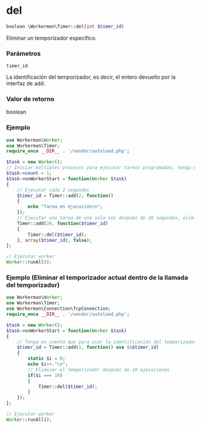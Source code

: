 # del
```php
boolean \Workerman\Timer::del(int $timer_id)
```
Eliminar un temporizador específico.

### Parámetros
```timer_id```

La identificación del temporizador, es decir, el entero devuelto por la interfaz de add.

### Valor de retorno
boolean


### Ejemplo
```php
use Workerman\Worker;
use Workerman\Timer;
require_once __DIR__ . '/vendor/autoload.php';

$task = new Worker();
// Iniciar múltiples procesos para ejecutar tareas programadas, tenga en cuenta los problemas de concurrencia de múltiples procesos
$task->count = 1;
$task->onWorkerStart = function(Worker $task)
{
    // Ejecutar cada 2 segundos
    $timer_id = Timer::add(2, function()
    {
        echo "Tarea en ejecución\n";
    });
    // Ejecutar una tarea de una sola vez después de 20 segundos, eliminar la tarea programada de cada 2 segundos
    Timer::add(20, function($timer_id)
    {
        Timer::del($timer_id);
    }, array($timer_id), false);
};

// Ejecutar worker
Worker::runAll();
```

### Ejemplo (Eliminar el temporizador actual dentro de la llamada del temporizador)
```php
use Workerman\Worker;
use Workerman\Timer;
use Workerman\Connection\TcpConnection;
require_once __DIR__ . '/vendor/autoload.php';

$task = new Worker();
$task->onWorkerStart = function(Worker $task)
{
    // Tenga en cuenta que para usar la identificación del temporizador actual dentro de la devolución de llamada, debe importarla por referencia (&)
    $timer_id = Timer::add(1, function() use (&$timer_id)
    {
        static $i = 0;
        echo $i++."\n";
        // Eliminar el temporizador después de 10 ejecuciones
        if($i === 10)
        {
            Timer::del($timer_id);
        }
    });
};

// Ejecutar worker
Worker::runAll();
```
